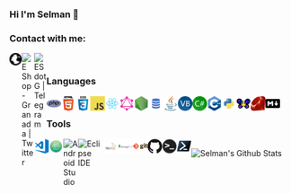 ### Hi I'm Selman :wave:

### Contact with me:
[<img align="left" alt="El3vator Apps" width="22px" src="https://raw.githubusercontent.com/iconic/open-iconic/master/svg/globe.svg" />][website]
[<img align="left" alt="E Shop - Granada | Twitter" width="22px" src="https://cdn.jsdelivr.net/npm/simple-icons@v3/icons/twitter.svg" />][twitter]
[<img align="left" alt="ESdotG | Telegram" width="22px" src="https://cdn.jsdelivr.net/npm/simple-icons@v3.3.0/icons/telegram.svg" />][telegram]

<br />

### Languages

<img align="left" alt="PHP" width="26px" src="https://raw.githubusercontent.com/github/explore/d6df80340ca325549dea46f61f4c92b4fc157ee3/topics/php/php.png" />
<img align="left" alt="HTML5" width="26px" src="https://raw.githubusercontent.com/github/explore/80688e429a7d4ef2fca1e82350fe8e3517d3494d/topics/html/html.png" />
<img align="left" alt="CSS3" width="26px" src="https://raw.githubusercontent.com/github/explore/80688e429a7d4ef2fca1e82350fe8e3517d3494d/topics/css/css.png" />
<img align="left" alt="JavaScript" width="26px" src="https://raw.githubusercontent.com/github/explore/80688e429a7d4ef2fca1e82350fe8e3517d3494d/topics/javascript/javascript.png" />
<img align="left" alt="React" width="26px" src="https://raw.githubusercontent.com/github/explore/80688e429a7d4ef2fca1e82350fe8e3517d3494d/topics/react/react.png" />
<img align="left" alt="GraphQL" width="26px" src="https://raw.githubusercontent.com/github/explore/80688e429a7d4ef2fca1e82350fe8e3517d3494d/topics/graphql/graphql.png" />
<img align="left" alt="Node.js" width="26px" src="https://raw.githubusercontent.com/github/explore/80688e429a7d4ef2fca1e82350fe8e3517d3494d/topics/nodejs/nodejs.png" />
<img align="left" alt="SQL" width="26px" src="https://raw.githubusercontent.com/github/explore/80688e429a7d4ef2fca1e82350fe8e3517d3494d/topics/sql/sql.png" />
<img align="left" alt="Java" width="26px" src="https://raw.githubusercontent.com/github/explore/d6df80340ca325549dea46f61f4c92b4fc157ee3/topics/java/java.png" />
<img align="left" alt="VB.NET" width="26px" src="https://raw.githubusercontent.com/github/explore/d6df80340ca325549dea46f61f4c92b4fc157ee3/topics/visual-basic/visual-basic.png" />
<img align="left" alt="C#" width="26px" src="https://raw.githubusercontent.com/github/explore/d6df80340ca325549dea46f61f4c92b4fc157ee3/topics/csharp/csharp.png" />
<img align="left" alt="C++" width="26px" src="https://raw.githubusercontent.com/github/explore/d6df80340ca325549dea46f61f4c92b4fc157ee3/topics/cpp/cpp.png" />
<img align="left" alt="Python" width="26px" src="https://raw.githubusercontent.com/github/explore/d6df80340ca325549dea46f61f4c92b4fc157ee3/topics/python/python.png" />
<img align="left" alt="Perl 6" width="26px" src="https://raw.githubusercontent.com/github/explore/d6df80340ca325549dea46f61f4c92b4fc157ee3/topics/perl6/perl6.png" />
<img align="left" alt="Ruby" width="26px" src="https://raw.githubusercontent.com/github/explore/d6df80340ca325549dea46f61f4c92b4fc157ee3/topics/ruby/ruby.png" />
<img align="left" alt="Markdown" width="26px" src="https://raw.githubusercontent.com/github/explore/d6df80340ca325549dea46f61f4c92b4fc157ee3/topics/markdown/markdown.png" />

<br />

### Tools
<img align="left" alt="Visual Studio Code" width="26px" src="https://raw.githubusercontent.com/github/explore/80688e429a7d4ef2fca1e82350fe8e3517d3494d/topics/visual-studio-code/visual-studio-code.png" />
<img align="left" alt="Atom" width="26px" src="https://raw.githubusercontent.com/github/explore/d6df80340ca325549dea46f61f4c92b4fc157ee3/topics/atom/atom.png" />

<img align="left" alt="Android Studio" width="26px" src="https://upload.wikimedia.org/wikipedia/commons/thumb/3/34/Android_Studio_icon.svg/200px-Android_Studio_icon.svg.png" />
<img align="left" alt="Eclipse IDE" width="46px" src="https://www.eclipse.org/artwork/images/v2/logo-800x188.png" />

<img align="left" alt="MySQL" width="26px" src="https://raw.githubusercontent.com/github/explore/80688e429a7d4ef2fca1e82350fe8e3517d3494d/topics/mysql/mysql.png" />
<img align="left" alt="MongoDB" width="26px" src="https://raw.githubusercontent.com/github/explore/80688e429a7d4ef2fca1e82350fe8e3517d3494d/topics/mongodb/mongodb.png" />
<img align="left" alt="Git" width="26px" src="https://raw.githubusercontent.com/github/explore/80688e429a7d4ef2fca1e82350fe8e3517d3494d/topics/git/git.png" />
<img align="left" alt="GitHub" width="26px" src="https://raw.githubusercontent.com/github/explore/78df643247d429f6cc873026c0622819ad797942/topics/github/github.png" />
<img align="left" alt="Linux Terminal" width="26px" src="https://raw.githubusercontent.com/github/explore/80688e429a7d4ef2fca1e82350fe8e3517d3494d/topics/terminal/terminal.png" />
<img align="left" alt="Power Shell" width="26px" src="https://raw.githubusercontent.com/github/explore/d6df80340ca325549dea46f61f4c92b4fc157ee3/topics/powershell/powershell.png" />

<br />

<img align="left" alt="Selman's Github Stats" src="https://github-readme-stats.vercel.app/api?username=selmansem&show_icons=true&hide_border=true" />

[website]: https://el3vator.com
[twitter]: https://twitter.com/eshop_grx
[telegram]: https://t.me/eshop_grx